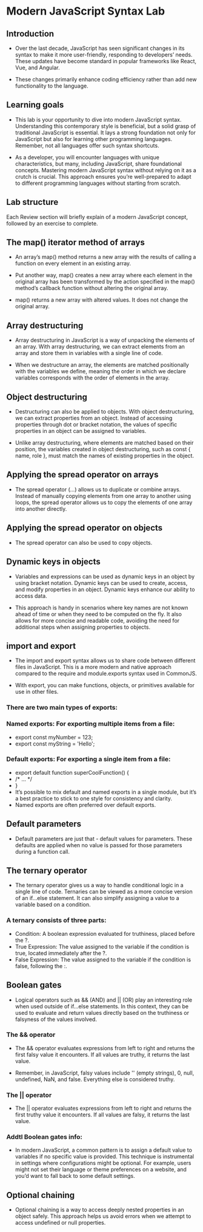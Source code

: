 # Modern JavaScript Syntax Lab

## Introduction
- Over the last decade, JavaScript has seen significant changes in its syntax to make it more user-friendly, responding to developers’ needs. These updates have become standard in popular frameworks like React, Vue, and Angular.

- These changes primarily enhance coding efficiency rather than add new functionality to the language.

## Learning goals
- This lab is your opportunity to dive into modern JavaScript syntax. Understanding this contemporary style is beneficial, but a solid grasp of traditional JavaScript is essential. It lays a strong foundation not only for JavaScript but also for learning other programming languages. Remember, not all languages offer such syntax shortcuts.

- As a developer, you will encounter languages with unique characteristics, but many, including JavaScript, share foundational concepts. Mastering modern JavaScript syntax without relying on it as a crutch is crucial. This approach ensures you’re well-prepared to adapt to different programming languages without starting from scratch.

## Lab structure
Each Review section will briefly explain of a modern JavaScript concept, followed by an exercise to complete.

## The map() iterator method of arrays
- An array’s map() method returns a new array with the results of calling a function on every element in an existing array.

- Put another way, map() creates a new array where each element in the original array has been transformed by the action specified in the map() method’s callback function without altering the original array.

- map() returns a new array with altered values. It does not change the original array.


## Array destructuring
- Array destructuring in JavaScript is a way of unpacking the elements of an array. With array destructuring, we can extract elements from an array and store them in variables with a single line of code.

- When we destructure an array, the elements are matched positionally with the variables we define, meaning the order in which we declare variables corresponds with the order of elements in the array.


## Object destructuring
- Destructuring can also be applied to objects. With object destructuring, we can extract properties from an object. Instead of accessing properties through dot or bracket notation, the values of specific properties in an object can be assigned to variables.

- Unlike array destructuring, where elements are matched based on their position, the variables created in object destructuring, such as const { name, role }, must match the names of existing properties in the object.


## Applying the spread operator on arrays
- The spread operator (...) allows us to duplicate or combine arrays. Instead of manually copying elements from one array to another using loops, the spread operator allows us to copy the elements of one array into another directly.


## Applying the spread operator on objects
- The spread operator can also be used to copy objects.


## Dynamic keys in objects
- Variables and expressions can be used as dynamic keys in an object by using bracket notation. Dynamic keys can be used to create, access, and modify properties in an object. Dynamic keys enhance our ability to access data.

- This approach is handy in scenarios where key names are not known ahead of time or when they need to be computed on the fly. It also allows for more concise and readable code, avoiding the need for additional steps when assigning properties to objects.

## import and export
- The import and export syntax allows us to share code between different files in JavaScript. This is a more modern and native approach compared to the require and module.exports syntax used in CommonJS.

- With export, you can make functions, objects, or primitives available for use in other files.

### There are two main types of exports:

### Named exports: For exporting multiple items from a file:

- export const myNumber = 123;
- export const myString = 'Hello';

### Default exports: For exporting a single item from a file:

- export default function superCoolFunction() {
-  /* ... */
- }
- It’s possible to mix default and named exports in a single module, but it’s a best practice to stick to one style for consistency and clarity. 
- Named exports are often preferred over default exports.


## Default parameters
- Default parameters are just that - default values for parameters. These defaults are applied when no value is passed for those parameters during a function call.


## The ternary operator
- The ternary operator gives us a way to handle conditional logic in a single line of code. Ternaries can be viewed as a more concise version of an if...else statement. It can also simplify assigning a value to a variable based on a condition.

### A ternary consists of three parts:

- Condition: A boolean expression evaluated for truthiness, placed before the ?.
- True Expression: The value assigned to the variable if the condition is true, located immediately after the ?.
- False Expression: The value assigned to the variable if the condition is false, following the :.


## Boolean gates
- Logical operators such as && (AND) and || (OR) play an interesting role when used outside of if...else statements. In this context, they can be used to evaluate and return values directly based on the truthiness or falsyness of the values involved.

### The && operator

- The && operator evaluates expressions from left to right and returns the first falsy value it encounters. If all values are truthy, it returns the last value.

- Remember, in JavaScript, falsy values include '' (empty strings), 0, null, undefined, NaN, and false. Everything else is considered truthy.

### The || operator

- The || operator evaluates expressions from left to right and returns the first truthy value it encounters. If all values are falsy, it returns the last value.

### Addtl Boolean gates info:
- In modern JavaScript, a common pattern is to assign a default value to variables if no specific value is provided. This technique is instrumental in settings where configurations might be optional. For example, users might not set their language or theme preferences on a website, and you’d want to fall back to some default settings.


## Optional chaining
- Optional chaining is a way to access deeply nested properties in an object safely. This approach helps us avoid errors when we attempt to access undefined or null properties.